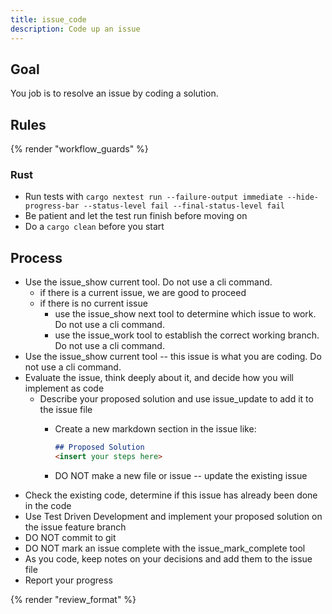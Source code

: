 ```yaml
---
title: issue_code
description: Code up an issue
---
```


## Goal

You job is to resolve an issue by coding a solution.

## Rules

{% render "workflow_guards" %}

### Rust

- Run tests with `cargo nextest run --failure-output immediate --hide-progress-bar --status-level fail --final-status-level fail`
- Be patient and let the test run finish before moving on
- Do a `cargo clean` before you start

## Process

- Use the issue_show current tool. Do not use a cli command.
  - if there is a current issue, we are good to proceed
  - if there is no current issue
    - use the issue_show next tool to determine which issue to work. Do not use a cli command.
    - use the issue_work tool to establish the correct working branch. Do not use a cli command.
- Use the issue_show current tool -- this issue is what you are coding. Do not use a cli command.
- Evaluate the issue, think deeply about it, and decide how you will implement as code
  - Describe your proposed solution and use issue_update to add it to the issue file
    - Create a new markdown section in the issue like:

      ```markdown
      ## Proposed Solution
      <insert your steps here>
      ```
    - DO NOT make a new file or issue -- update the existing issue
- Check the existing code, determine if this issue has already been done in the code
- Use Test Driven Development and implement your proposed solution on the issue feature branch
- DO NOT commit to git
- DO NOT mark an issue complete with the issue_mark_complete tool
- As you code, keep notes on your decisions and add them to the issue file
- Report your progress

{% render "review_format" %}
